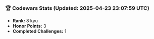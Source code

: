 ### 🏆 Codewars Stats (Updated: 2025-04-23 23:07:59 UTC)

- **Rank:** 8 kyu
- **Honor Points:** 3
- **Completed Challenges:** 1
